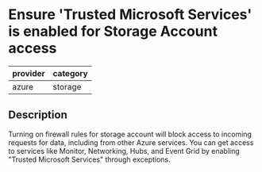 # Ensure 'Trusted Microsoft Services' is enabled for Storage Account access

provider | category
--- | ---
azure | storage

## Description
Turning on firewall rules for storage account will block access to incoming requests for data, including from other Azure services. You can get access to services like Monitor, Networking, Hubs, and Event Grid by enabling "Trusted Microsoft Services" through exceptions.

